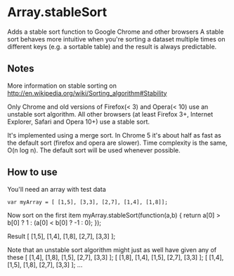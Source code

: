 Array.stableSort
================

Adds a stable sort function to Google Chrome and other browsers
A stable sort behaves more intuitive when you're sorting a dataset multiple times on different keys (e.g. a sortable table) and the result is always predictable.

Notes
-----

More information on stable sorting on <http://en.wikipedia.org/wiki/Sorting_algorithm#Stability>

Only Chrome and old versions of Firefox(< 3) and Opera(< 10) use an unstable sort algorithm. All other browsers (at least Firefox 3+, Internet Explorer, Safari and Opera 10+) use a stable sort.

It's implemented using a merge sort. In Chrome 5 it's about half as fast as the default sort (firefox and opera are slower). Time complexity is the same, O(n log n). The default sort will be used whenever possible.

How to use
----------

You'll need an array with test data

	var myArray = [ [1,5], [3,3], [2,7], [1,4], [1,8]];

Now sort on the first item
	myArray.stableSort(function(a,b) {
		return a[0] > b[0] ? 1 : (a[0] < b[0] ? -1 : 0);
	});

Result
	[ [1,5], [1,4], [1,8], [2,7], [3,3] ];

Note that an unstable sort algorithm might just as well have given any of these
	[ [1,4], [1,8], [1,5], [2,7], [3,3] ];
	[ [1,8], [1,4], [1,5], [2,7], [3,3] ];
	[ [1,4], [1,5], [1,8], [2,7], [3,3] ];
	...
